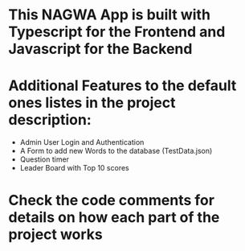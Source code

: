 # This NAGWA App is built with Typescript for the Frontend and Javascript for the Backend
# Additional Features to the default ones listes in the project description:
- Admin User Login and Authentication
- A Form to add new Words to the database (TestData.json)
- Question timer
- Leader Board with Top 10 scores
# Check the code comments for details on how each part of the project works
